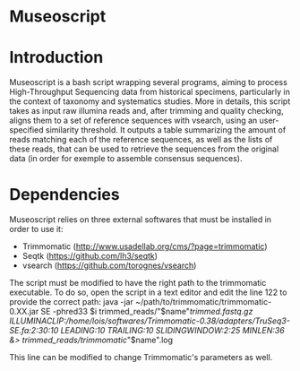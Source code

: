 # Museoscript
# Introduction

Museoscript is a bash script wrapping several programs, aiming to process High-Throughput Sequencing data from historical specimens, particularly in the context of taxonomy and systematics studies. More in details, this script takes as input raw illumina reads and, after trimming and quality checking, aligns them to a set of reference sequences with vsearch, using an user-specified similarity threshold. It outputs a table summarizing the amount of reads matching each of the reference sequences, as well as the lists of these reads, that can be used to retrieve the sequences from the original data (in order for exemple to assemble consensus sequences). 

# Dependencies

Museoscript relies on three external softwares that must be installed in order to use it:
  - Trimmomatic (http://www.usadellab.org/cms/?page=trimmomatic)
  - Seqtk (https://github.com/lh3/seqtk)
  - vsearch (https://github.com/torognes/vsearch)
  
  The script must be modified to have the right path to the trimmomatic executable. To do so, open the script in a text editor and edit the line 122 to provide the correct path:
  java -jar ~/path/to/trimmomatic/trimmomatic-0.XX.jar SE -phred33 $i trimmed_reads/"$name"_trimmed.fastq.gz ILLUMINACLIP:/home/lois/softwares/Trimmomatic-0.38/adapters/TruSeq3-SE.fa:2:30:10 LEADING:10 TRAILING:10 SLIDINGWINDOW:2:25 MINLEN:36 &> trimmed_reads/trimmomatic_"$name".log
  
  This line can be modified to change Trimmomatic's parameters as well.

